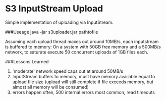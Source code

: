 S3 InputStream Upload
=====================

Simple implementation of uploading via InputStream.

###Useage
java -jar s3uploader.jar pathtofile

Assuming each upload thread maxes out around 10MB/s, each inputstream is buffered to memory: On a system with 50GB free memory and a 500MB/s network, to saturate execute 50 concurrent uploads of 1GB files each.


###Lessons Learned
1. 'moderate' network speed caps out at around 50MB/s
2. InputStream buffers to memory, must have memory available equal to upload file size (upload will still complete if file exceeds memory, but almost all memory will be consumed)
3. errors happen often, 500 internal errors most common, read timeouts
